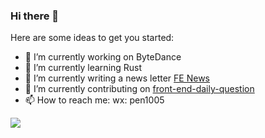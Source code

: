 ### Hi there 👋
Here are some ideas to get you started:

- 🔭 I’m currently working on ByteDance
- 🌱 I’m currently learning Rust
- 📮 I’m currently writing a news letter [FE News](https://rottenpen.zhubai.love)
- 🧱 I’m currently contributing on [front-end-daily-question](https://github.com/everest-architecture/front-end-daily-question)
- 📫 How to reach me: wx: pen1005

<img align="middle" src="https://github-readme-stats.vercel.app/api?username=rottenpen&show_icons=true&count_private=true&hide_border=true&cache_seconds=1900"/>
